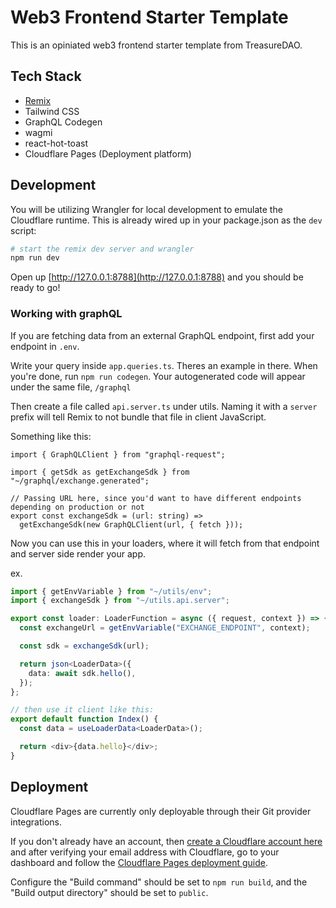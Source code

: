 # Web3 Frontend Starter Template

This is an opiniated web3 frontend starter template from TreasureDAO.

## Tech Stack

- [Remix](https://remix.run/doc)
- Tailwind CSS
- GraphQL Codegen
- wagmi
- react-hot-toast
- Cloudflare Pages (Deployment platform)

## Development

You will be utilizing Wrangler for local development to emulate the Cloudflare runtime. This is already wired up in your package.json as the `dev` script:

```sh
# start the remix dev server and wrangler
npm run dev
```

Open up [http://127.0.0.1:8788](http://127.0.0.1:8788) and you should be ready to go!

### Working with graphQL

If you are fetching data from an external GraphQL endpoint, first add your endpoint in `.env`.

Write your query inside `app.queries.ts`. Theres an example in there. When you're done, run `npm run codegen`. Your autogenerated code will appear under the same file, `/graphql`

Then create a file called `api.server.ts` under utils. Naming it with a `server` prefix will tell Remix to not bundle that file in client JavaScript.

Something like this:

```tsx
import { GraphQLClient } from "graphql-request";

import { getSdk as getExchangeSdk } from "~/graphql/exchange.generated";

// Passing URL here, since you'd want to have different endpoints depending on production or not
export const exchangeSdk = (url: string) =>
  getExchangeSdk(new GraphQLClient(url, { fetch }));
```

Now you can use this in your loaders, where it will fetch from that endpoint and server side render your app.

ex.

```ts
import { getEnvVariable } from "~/utils/env";
import { exchangeSdk } from "~/utils.api.server";

export const loader: LoaderFunction = async ({ request, context }) => {
  const exchangeUrl = getEnvVariable("EXCHANGE_ENDPOINT", context);

  const sdk = exchangeSdk(url);

  return json<LoaderData>({
    data: await sdk.hello(),
  });
};

// then use it client like this:
export default function Index() {
  const data = useLoaderData<LoaderData>();

  return <div>{data.hello}</div>;
}
```

## Deployment

Cloudflare Pages are currently only deployable through their Git provider integrations.

If you don't already have an account, then [create a Cloudflare account here](https://dash.cloudflare.com/sign-up/pages) and after verifying your email address with Cloudflare, go to your dashboard and follow the [Cloudflare Pages deployment guide](https://developers.cloudflare.com/pages/framework-guides/deploy-anything).

Configure the "Build command" should be set to `npm run build`, and the "Build output directory" should be set to `public`.
